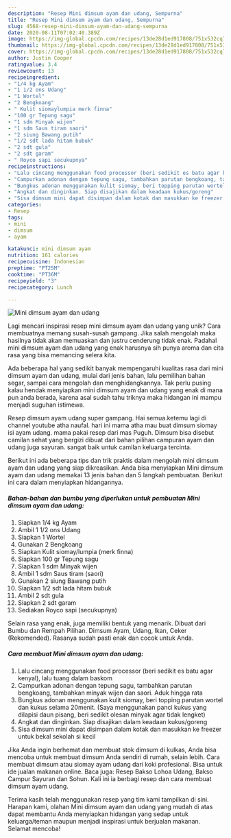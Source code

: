 ```yaml
---
description: "Resep Mini dimsum ayam dan udang, Sempurna"
title: "Resep Mini dimsum ayam dan udang, Sempurna"
slug: 4568-resep-mini-dimsum-ayam-dan-udang-sempurna
date: 2020-08-11T07:02:40.389Z
image: https://img-global.cpcdn.com/recipes/13de28d1ed917808/751x532cq70/mini-dimsum-ayam-dan-udang-foto-resep-utama.jpg
thumbnail: https://img-global.cpcdn.com/recipes/13de28d1ed917808/751x532cq70/mini-dimsum-ayam-dan-udang-foto-resep-utama.jpg
cover: https://img-global.cpcdn.com/recipes/13de28d1ed917808/751x532cq70/mini-dimsum-ayam-dan-udang-foto-resep-utama.jpg
author: Justin Cooper
ratingvalue: 3.4
reviewcount: 13
recipeingredient:
- "1/4 kg Ayam"
- "1 1/2 ons Udang"
- "1 Wortel"
- "2 Bengkoang"
- " Kulit siomaylumpia merk finna"
- "100 gr Tepung sagu"
- "1 sdm Minyak wijen"
- "1 sdm Saus tiram saori"
- "2 siung Bawang putih"
- "1/2 sdt lada hitam bubuk"
- "2 sdt gula"
- "2 sdt garam"
- " Royco sapi secukupnya"
recipeinstructions:
- "Lalu cincang menggunakan food processor (beri sedikit es batu agar kenyal), lalu tuang dalam baskom"
- "Campurkan adonan dengan tepung sagu, tambahkan parutan bengkoang, tambahkan minyak wijen dan saori. Aduk hingga rata"
- "Bungkus adonan menggunakan kulit siomay, beri topping parutan wortel dan kukus selama 20menit. (Saya menggunakan panci kukus yang dilapisi daun pisang, beri sedikit olesan minyak agar tidak lengket)"
- "Angkat dan dinginkan. Siap disajikan dalam keadaan kukus/goreng"
- "Sisa dimsum mini dapat disimpan dalam kotak dan masukkan ke freezer untuk bekal sekolah si kecil"
categories:
- Resep
tags:
- mini
- dimsum
- ayam

katakunci: mini dimsum ayam 
nutrition: 161 calories
recipecuisine: Indonesian
preptime: "PT25M"
cooktime: "PT36M"
recipeyield: "3"
recipecategory: Lunch

---
```



![Mini dimsum ayam dan udang](https://img-global.cpcdn.com/recipes/13de28d1ed917808/751x532cq70/mini-dimsum-ayam-dan-udang-foto-resep-utama.jpg)

Lagi mencari inspirasi resep mini dimsum ayam dan udang yang unik? Cara membuatnya memang susah-susah gampang. Jika salah mengolah maka hasilnya tidak akan memuaskan dan justru cenderung tidak enak. Padahal mini dimsum ayam dan udang yang enak harusnya sih punya aroma dan cita rasa yang bisa memancing selera kita.

Ada beberapa hal yang sedikit banyak mempengaruhi kualitas rasa dari mini dimsum ayam dan udang, mulai dari jenis bahan, lalu pemilihan bahan segar, sampai cara mengolah dan menghidangkannya. Tak perlu pusing kalau hendak menyiapkan mini dimsum ayam dan udang yang enak di mana pun anda berada, karena asal sudah tahu triknya maka hidangan ini mampu menjadi suguhan istimewa.

Resep dimsum ayam udang super gampang. Hai semua.ketemu lagi di channel youtube atha naufal. hari ini mama atha mau buat dimsum siomay isi ayam udang. mama pakai resep dari mas Puguh. Dimsum bisa disebut camilan sehat yang bergizi dibuat dari bahan pilihan campuran ayam dan udang juga sayuran. sangat baik untuk camilan keluarga tercinta.


Berikut ini ada beberapa tips dan trik praktis dalam mengolah mini dimsum ayam dan udang yang siap dikreasikan. Anda bisa menyiapkan Mini dimsum ayam dan udang memakai 13 jenis bahan dan 5 langkah pembuatan. Berikut ini cara dalam menyiapkan hidangannya.

<!--inarticleads1-->

##### Bahan-bahan dan bumbu yang diperlukan untuk pembuatan Mini dimsum ayam dan udang:

1. Siapkan 1/4 kg Ayam
1. Ambil 1 1/2 ons Udang
1. Siapkan 1 Wortel
1. Gunakan 2 Bengkoang
1. Siapkan  Kulit siomay/lumpia (merk finna)
1. Siapkan 100 gr Tepung sagu
1. Siapkan 1 sdm Minyak wijen
1. Ambil 1 sdm Saus tiram (saori)
1. Gunakan 2 siung Bawang putih
1. Siapkan 1/2 sdt lada hitam bubuk
1. Ambil 2 sdt gula
1. Siapkan 2 sdt garam
1. Sediakan  Royco sapi (secukupnya)


Selain rasa yang enak, juga memiliki bentuk yang menarik. Dibuat dari Bumbu dan Rempah Pilihan. Dimsum Ayam, Udang, Ikan, Ceker (Rekomended). Rasanya sudah pasti enak dan cocok untuk Anda. 

<!--inarticleads2-->

##### Cara membuat Mini dimsum ayam dan udang:

1. Lalu cincang menggunakan food processor (beri sedikit es batu agar kenyal), lalu tuang dalam baskom
1. Campurkan adonan dengan tepung sagu, tambahkan parutan bengkoang, tambahkan minyak wijen dan saori. Aduk hingga rata
1. Bungkus adonan menggunakan kulit siomay, beri topping parutan wortel dan kukus selama 20menit. (Saya menggunakan panci kukus yang dilapisi daun pisang, beri sedikit olesan minyak agar tidak lengket)
1. Angkat dan dinginkan. Siap disajikan dalam keadaan kukus/goreng
1. Sisa dimsum mini dapat disimpan dalam kotak dan masukkan ke freezer untuk bekal sekolah si kecil


Jika Anda ingin berhemat dan membuat stok dimsum di kulkas, Anda bisa mencoba untuk membuat dimsum Anda sendiri di rumah, selain lebih. Cara membuat dimsum atau siomay ayam udang dari koki profesional. Bisa untuk ide jualan makanan online. Baca juga: Resep Bakso Lohoa Udang, Bakso Campur Sayuran dan Sohun. Kali ini ia berbagi resep dan cara membuat dimsum ayam udang. 

Terima kasih telah menggunakan resep yang tim kami tampilkan di sini. Harapan kami, olahan Mini dimsum ayam dan udang yang mudah di atas dapat membantu Anda menyiapkan hidangan yang sedap untuk keluarga/teman maupun menjadi inspirasi untuk berjualan makanan. Selamat mencoba!

